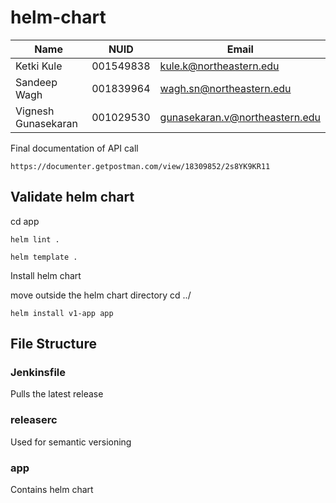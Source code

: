 # helm-chart

| Name                | NUID      | Email                          |
| ------------------- | --------- | ------------------------------ |
| Ketki Kule          | 001549838 | kule.k@northeastern.edu        |
| Sandeep Wagh        | 001839964 | wagh.sn@northeastern.edu       |
| Vignesh Gunasekaran | 001029530 | gunasekaran.v@northeastern.edu |


Final documentation of API call 
```
https://documenter.getpostman.com/view/18309852/2s8YK9KR11
```

## Validate helm chart
cd app

```
helm lint . 
```

```
helm template .
```

Install helm chart 

move outside the helm chart directory 
 cd ../

```
helm install v1-app app
```


## File Structure

### Jenkinsfile 

Pulls the latest release

### releaserc 

Used for semantic versioning

### app

Contains helm chart


